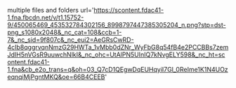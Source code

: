 multiple files and folders
url='https://scontent.fdac41-1.fna.fbcdn.net/v/t1.15752-9/450065469_453532784302156_8998797447385305204_n.png?stp=dst-png_s1080x2048&_nc_cat=108&ccb=1-7&_nc_sid=9f807c&_nc_eui2=AeGRsCwRD-4cIb8qggrvqnNmzG29HWTa_1vMbb0dZNr_WyFbG8q54fB4e2PCCBBs7zemJdIH5nVGsR9uuwchNlkI&_nc_ohc=UtAlPN5UInIQ7kNvgELY598&_nc_ht=scontent.fdac41-1.fna&cb_e2o_trans=q&oh=03_Q7cD1QEgwDqEUHqyiI7Gl_0ReIme1K1N4UOzeqnqiMjPgntMKQ&oe=66B4CEEB'
